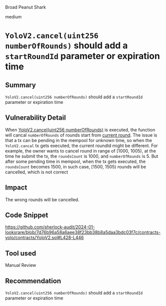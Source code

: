 Broad Peanut Shark

medium

# `YoloV2.cancel(uint256 numberOfRounds)` should add a `startRoundId` parameter or expiration time

## Summary
`YoloV2.cancel(uint256 numberOfRounds)` should add a `startRoundId` parameter or expiration time

## Vulnerability Detail
When [YoloV2.cancel(uint256 numberOfRounds)](https://github.com/sherlock-audit/2024-01-looksrare/blob/7d76b96a58a6aee38f23bb38b8a5daa3bdc03f7c/contracts-yolo/contracts/YoloV2.sol#L428-L446) is executed, the function will cancal `numberOfRounds` of rounds start from [current round](https://github.com/sherlock-audit/2024-01-looksrare/blob/7d76b96a58a6aee38f23bb38b8a5daa3bdc03f7c/contracts-yolo/contracts/YoloV2.sol#L436).
The issue is that a tx can be pending in the mempool for unknown time, so when the `YoloV2.cancal` tx gets executed, the current roundId might be different. 
For example, the owner wants to cancel round in range of [1000, 1005), at the time he submit the tx, the `roundsCount` is 1000, and `numberOfRounds` is 5. But after some pending time in mempool, when the tx gets executed, the `roundsCount` becomes 1500, in such case, [1500, 1505) rounds will be cancelled, which is not correct

## Impact
The wrong rounds will be cancelled.

## Code Snippet
https://github.com/sherlock-audit/2024-01-looksrare/blob/7d76b96a58a6aee38f23bb38b8a5daa3bdc03f7c/contracts-yolo/contracts/YoloV2.sol#L428-L446

## Tool used

Manual Review

## Recommendation
`YoloV2.cancel(uint256 numberOfRounds)` should add a `startRoundId` parameter or expiration time